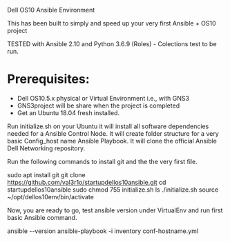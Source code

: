 Dell OS10 Ansible Environment

This has been built to simply and speed up your very first Ansible + OS10 project

TESTED with Ansible 2.10 and Python 3.6.9 (Roles) - Colections test to be run.

# Prerequisites: 
- Dell OS10.5.x physical or Virtual Environment i.e., with GNS3
- GNS3project will be share when the project is completed
- Get an Ubuntu 18.04 fresh installed.

Run 
initialize.sh 
on your Ubuntu it will install all software dependencies needed for a Ansible Control Node.
It will create folder structure for a very basic Config_host name Ansible Playbook. 
It will clone the official Ansible Dell Networking repository.

Run the following commands to install git and the the very first file.

sudo apt install git
git clone https://github.com/val3r1o/startupdellos10ansible.git
cd startupdellos10ansible
sudo chmod 755 initialize.sh
ls
./initialize.sh
source ~/opt/dellos10env/bin/activate

Now, you are ready to go, test ansible version under VirtualEnv and run first basic Ansible command.

ansible --version
ansible-playbook -i inventory conf-hostname.yml
